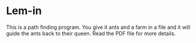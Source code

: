 # Lem-in
This is a path finding program. You give it ants and a farm in a file and it will guide the ants back to their queen.
Read the PDF file for more details.
